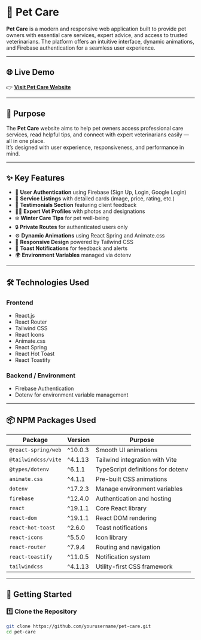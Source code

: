 # 🐾 Pet Care

**Pet Care** is a modern and responsive web application built to provide pet owners with essential care services, expert advice, and access to trusted veterinarians. The platform offers an intuitive interface, dynamic animations, and Firebase authentication for a seamless user experience.

---

## 🌐 Live Demo  
👉 **[Visit Pet Care Website](https://pet-care-6cf1c.web.app/services)**

---

## 🎯 Purpose  
The **Pet Care** website aims to help pet owners access professional care services, read helpful tips, and connect with expert veterinarians easily — all in one place.  
It’s designed with user experience, responsiveness, and performance in mind.

---

## ✨ Key Features  

- 🐶 **User Authentication** using Firebase (Sign Up, Login, Google Login)  
- 💬 **Service Listings** with detailed cards (image, price, rating, etc.)  
- 🌟 **Testimonials Section** featuring client feedback  
- 👩‍⚕️ **Expert Vet Profiles** with photos and designations  
- ❄️ **Winter Care Tips** for pet well-being  
- 🔒 **Private Routes** for authenticated users only  
- ⚙️ **Dynamic Animations** using React Spring and Animate.css  
- 📱 **Responsive Design** powered by Tailwind CSS  
- 🔔 **Toast Notifications** for feedback and alerts  
- 🌍 **Environment Variables** managed via dotenv  

---

## 🛠️ Technologies Used  

### **Frontend**
- React.js  
- React Router  
- Tailwind CSS  
- React Icons  
- Animate.css  
- React Spring  
- React Hot Toast  
- React Toastify  

### **Backend / Environment**
- Firebase Authentication  
- Dotenv for environment variable management  

---

## 📦 NPM Packages Used  

| Package | Version | Purpose |
|----------|----------|----------|
| `@react-spring/web` | ^10.0.3 | Smooth UI animations |
| `@tailwindcss/vite` | ^4.1.13 | Tailwind integration with Vite |
| `@types/dotenv` | ^6.1.1 | TypeScript definitions for dotenv |
| `animate.css` | ^4.1.1 | Pre-built CSS animations |
| `dotenv` | ^17.2.3 | Manage environment variables |
| `firebase` | ^12.4.0 | Authentication and hosting |
| `react` | ^19.1.1 | Core React library |
| `react-dom` | ^19.1.1 | React DOM rendering |
| `react-hot-toast` | ^2.6.0 | Toast notifications |
| `react-icons` | ^5.5.0 | Icon library |
| `react-router` | ^7.9.4 | Routing and navigation |
| `react-toastify` | ^11.0.5 | Notification system |
| `tailwindcss` | ^4.1.13 | Utility-first CSS framework |

---

## 🚀 Getting Started  

### 1️⃣ Clone the Repository  
```bash
git clone https://github.com/yourusername/pet-care.git
cd pet-care
